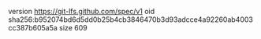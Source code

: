 version https://git-lfs.github.com/spec/v1
oid sha256:b952074bd6d5dd0b25b4cb3846470b3d93adcce4a92260ab4003cc387b605a5a
size 609
